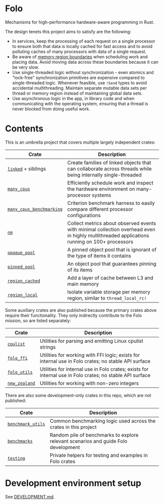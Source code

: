 # Folo

Mechanisms for high-performance hardware-aware programming in Rust.

The design tenets this project aims to satisfy are the following:

* In services, keep the processing of each request on a single processor to ensure both that data
  is locally cached for fast access and to avoid polluting caches of many processors with data of
  a single request.
* Be aware of [memory region boundaries](https://www.kernel.org/doc/html/v4.18/vm/numa.html)
  when scheduling work and placing data. Avoid moving data across these boundaries because it can
  be very slow.
* Use single-threaded logic without synchronization - even atomics and "lock-free" synchronization
  primitives are expensive compared to single-threaded logic. Whenever feasible, use `!Send` types
  to avoid accidental multithreading. Maintain separate mutable data sets per thread or memory
  region instead of maintaining global data sets.
* Use asynchronous logic in the app, in library code and when communicating with the operating
  system, ensuring that a thread is never blocked from doing useful work.

# Contents

This is an umbrella project that covers multiple largely independent crates:

| Crate                                                               | Description                                                                                                                                 |
|---------------------------------------------------------------------|---------------------------------------------------------------------------------------------------------------------------------------------|
| [`linked`](crates/linked/README.md) + siblings                      | Create families of linked objects that can collaborate across threads while being internally single-threaded                                |
| [`many_cpus`](crates/many_cpus/README.md)                           | Efficiently schedule work and inspect the hardware environment on many-processor systems                                                    |
| [`many_cpus_benchmarking`](crates/many_cpus_benchmarking/README.md) | Criterion benchmark harness to easily compare different processor configurations                                                            |
| [`nm`](crates/nm/README.md)                                         | Collect metrics about observed events with minimal collection overhead even in highly multithreaded applications running on 100+ processors |
| [`opaque_pool`](crates/opaque_pool/README.md)                       | A pinned object pool that is ignorant of the type of items it contains                                                                     |
| [`pinned_pool`](crates/pinned_pool/README.md)                       | An object pool that guarantees pinning of its items                                                                                         |
| [`region_cached`](crates/region_cached/README.md)                   | Add a layer of cache between L3 and main memory                                                                                             |
| [`region_local`](crates/region_local/README.md)                     | Isolate variable storage per memory region, similar to `thread_local_rc!`                                                                   |

Some auxiliary crates are also published because the primary crates above require their
functionality. They only indirectly contribute to the Folo mission, so are listed separately:

| Crate                                         | Description                                                                                              |
|-----------------------------------------------|----------------------------------------------------------------------------------------------------------|
| [`cpulist`](crates/cpulist/README.md)         | Utilities for parsing and emitting Linux cpulist strings                                                 |
| [`folo_ffi`](crates/folo_ffi/README.md)       | Utilities for working with FFI logic; exists for internal use in Folo crates; no stable API surface      |
| [`folo_utils`](crates/folo_utils/README.md)   | Utilities for internal use in Folo crates; exists for internal use in Folo crates; no stable API surface |
| [`new_zealand`](crates/new_zealand/README.md) | Utilities for working with non-zero integers                                                             |

There are also some development-only crates in this repo, which are not published:

| Crate                                       | Description                                                                        |
|---------------------------------------------|------------------------------------------------------------------------------------|
| [`benchmark_utils`](crates/benchmark_utils) | Common benchmarking logic used across the crates in this project                   |
| [`benchmarks`](crates/benchmarks)           | Random pile of benchmarks to explore relevant scenarios and guide Folo development |
| [`testing`](crates/testing)                 | Private helpers for testing and examples in Folo crates                            |

# Development environment setup

See [DEVELOPMENT.md](DEVELOPMENT.md).